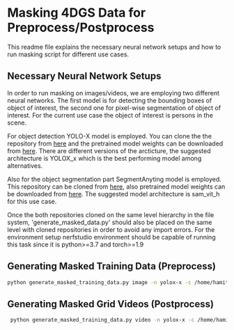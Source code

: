 
# Masking 4DGS Data for Preprocess/Postprocess

This readme file explains the necessary neural network setups and how to run masking script for different use cases.

## Necessary Neural Network Setups

In order to run masking on images/videos, we are employing two different neural networks. The first model is for detecting the bounding boxes of 
object of interest, the second one for pixel-wise segmentation of object of interest. For the current use case the object of interest is persons
in the scene. 

For object detection YOLO-X model is employed. You can clone the the repository from [here](https://github.com/Megvii-BaseDetection/YOLOX) 
and the pretrained model weights can be downloaded from [here](https://github.com/Megvii-BaseDetection/YOLOX/releases/download/0.1.1rc0/yolox_x.pth).
There are different versions of the arcticture, the suggested architecture is YOLOX_x which is the best performing model among alternatives.

Also for the object segmentation part SegmentAnyting model is employed. This repository can be cloned from [here](https://github.com/facebookresearch/segment-anything), also pretrained model weights can be downloaded from [here](https://dl.fbaipublicfiles.com/segment_anything/sam_vit_h_4b8939.pth). The suggested model architecture is 
sam_vit_h for this use case.

Once the both repositories cloned on the same level hierarchy in the file system, 'generate_masked_data.py' should also be placed on the same level with cloned repositories in order to avoid any import errors. For the environment setup nerfstudio environment should be capable of running this task since it is python>=3.7 
and torch>=1.9

## Generating Masked Training Data (Preprocess)

```bash
python generate_masked_training_data.py image -n yolox-x -c /home/hamit/Softwares/repos/cloned_repos/YOLOX/model_weights/yolox_x.pth --sam_checkpoint /home/hamit/Softwares/repos/cloned_repos/segment-anything/model_weights/sam_vit_h_4b8939.pth --sam_model_type vit_h --path /media/hamit/Elements1/03-01-2024_DATA/processed_datas/data_lum90_green_png_30fps/new/31-45/undistorted_images --conf 0.25 --nms 0.45 --tsize 640 --save_result --device gpu
```

## Generating Masked Grid Videos (Postprocess)

```bash
 python generate_masked_training_data.py video -n yolox-x -c /home/hamit/Softwares/repos/cloned_repos/YOLOX/model_weights/yolox_x.pth --sam_checkpoint /home/hamit/Softwares/repos/cloned_repos/segment-anything/model_weights/sam_vit_h_4b8939.pth --sam_model_type vit_h --path /media/hamit/Elements/video_grid_data/video_grid_1-17/ --conf 0.25 --nms 0.45 --tsize 640 --save_result --device gpu 
```
